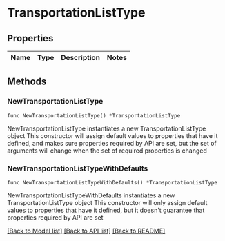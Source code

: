 # TransportationListType

## Properties

Name | Type | Description | Notes
------------ | ------------- | ------------- | -------------

## Methods

### NewTransportationListType

`func NewTransportationListType() *TransportationListType`

NewTransportationListType instantiates a new TransportationListType object
This constructor will assign default values to properties that have it defined,
and makes sure properties required by API are set, but the set of arguments
will change when the set of required properties is changed

### NewTransportationListTypeWithDefaults

`func NewTransportationListTypeWithDefaults() *TransportationListType`

NewTransportationListTypeWithDefaults instantiates a new TransportationListType object
This constructor will only assign default values to properties that have it defined,
but it doesn't guarantee that properties required by API are set


[[Back to Model list]](../README.md#documentation-for-models) [[Back to API list]](../README.md#documentation-for-api-endpoints) [[Back to README]](../README.md)


